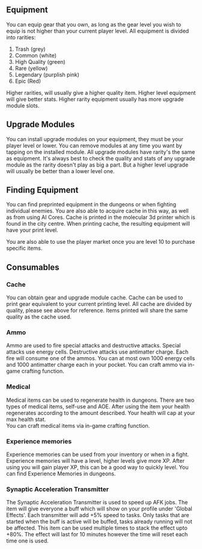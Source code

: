 ## Equipment 
You can equip gear that you own, as long as the gear level you wish to equip is not higher than your current player level. All equipment is divided into rarities: 

 1. Trash (grey)
 2. Common (white)
 3. High Quality (green)
 4. Rare (yellow)  
 5. Legendary (purplish pink)  
 6. Epic (Red)  

Higher rarities, will usually give a higher quality item. Higher level equipment will give better stats. Higher rarity equipment usually has more upgrade module slots.  

## Upgrade Modules

You can install upgrade modules on your equipment, they must be your player level or lower. You can remove modules at any time you want by tapping on the installed module. All upgrade modules have rarity's the same as equipment. It's always best to check the quality and stats of any upgrade module as the rarity doesn't play as big a part. But a higher level upgrade will usually be better than a lower level one.  

## Finding Equipment

You can find preprinted equipment in the dungeons or when fighting individual enemies. You are also able to acquire cache in this way, as well as from using AI Cores. Cache is printed in the molecular 3d printer which is found in the city centre. When printing cache, the resulting equipment will have your print level.  

You are also able to use the player market once you are level 10 to purchase specific items.  

## Consumables

### Cache  
You can obtain gear and upgrade module cache. Cache can be used to print gear equivalent to your current printing level. All cache are divided by quality, please see above for reference. Items printed will share the same quality as the cache used.  

### Ammo  
Ammo are used to fire special attacks and destructive attacks. Special attacks use energy cells. Destructive attacks use antimatter charge. Each fire will consume one of the ammos. You can at most own 1000 energy cells and 1000 antimatter charge each in your pocket. You can craft ammo via in-game crafting function.  

### Medical
Medical items can be used to regenerate health in dungeons. There are two types of medical items, self-use and AOE. After using the item your health regenerates according to the amount described. Your health will cap at your max health stat.  
You can craft medical items via in-game crafting function.  

### Experience memories  
Experience memories can be used from your inventory or when in a fight. Experience memories will have a level, higher levels give more XP. After using you will gain player XP, this can be a good way to quickly level. You can find Experience Memories in dungeons.  

### Synaptic Acceleration Transmitter
The Synaptic Acceleration Transmitter is used to speed up AFK jobs. The item will give everyone a buff which will show on your profile under 'Global Effects'. Each transmitter will add +5% speed to tasks. Only tasks that are started when the buff is active will be buffed, tasks already running will not be affected. This item can be used multiple times to stack the effect upto +80%. The effect will last for 10 minutes however the time will reset each time one is used.
